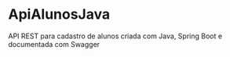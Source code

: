# ApiAlunosJava

API REST para cadastro de alunos criada com Java, Spring Boot e documentada com Swagger
